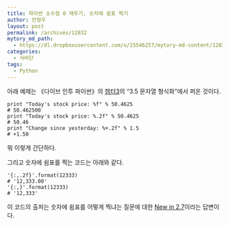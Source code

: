 ```yaml
---
title: 파이썬 소수점 0 채우기, 숫자에 쉼표 찍기
author: 안형우
layout: post
permalink: /archives/12832
mytory_md_path:
  - https://dl.dropboxusercontent.com/u/15546257/mytory-md-content/12832-python-number-format.md
categories:
  - 서버단
tags:
  - Python
---
```

아래 예제는 《다이브 인투 파이썬》의 [챕터3][1]의 &#8220;3.5 문자열 형식화&#8221;에서 퍼온 것이다.

    print "Today's stock price: %f" % 50.4625
    # 50.462500
    print "Today's stock price: %.2f" % 50.4625
    # 50.46
    print "Change since yesterday: %+.2f" % 1.5
    # +1.50
    

뭐 이렇게 간단하다.

그리고 숫자에 쉼표를 찍는 코드는 아래와 같다.

    '{:,.2f}'.format(12333)
    # '12,333.00'
    '{:,}'.format(12333)
    # '12,333'
    

이 코드의 출처는 숫자에 쉼표를 어떻게 찍냐는 질문에 대한 [New in 2.7][2]이라는 답변이다.

 [1]: http://coreapython.hosting.paran.com/dive/chap03.html
 [2]: http://stackoverflow.com/a/3393776